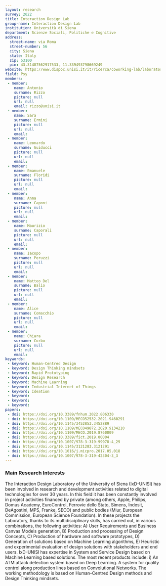 ```yaml
---
layout: research
survey: 2022 
title: Interaction Design Lab
group-name: Interaction Design Lab
institution: Università di Siena
department: Scienze Sociali, Politiche e Cognitive
address: 
  street-name: via Roma
  street-number: 56
  city: Siena
  state: Italy
  zip: 53100
  pin: 43.31487562917533, 11.339493798669249
website: https://www.dispoc.unisi.it/it/ricerca/coworking-lab/laboratorio-di-interaction-design-mindlab
field: Psy
members: 
 - member:
    name: Antonio
    surname: Rizzo
    picture: null
    url: null
    email: rizzo@unisi.it
 - member: 
    name: Sara
    surname: Ermini
    picture: null
    url: null
    email: 
 - member: 
    name: Leonardo
    surname: Guiducci
    picture: null
    url: null
    email: 
 - member: 
    name: Emanuele
    surname: Floridi
    picture: null
    url: null
    email: 
 - member: 
    name: Anna
    surname: Caponi
    picture: null
    url: null
    email: 
 - member: 
    name: Maurizio
    surname: Caporali
    picture: null
    url: null
    email: 
 - member: 
    name: Iacopo
    surname: Peruzzi
    picture: null
    url: null
    email: 
 - member: 
    name: Matteo Del
    surname: Balio
    picture: null
    url: null
    email: 
 - member: 
    name: Alice
    surname: Comacchio
    picture: null
    url: null
    email: 
 - member: 
    name: Chiara
    surname: Corbo
    picture: null
    url: null
    email: 
keywords: 
 - keyword: Human-Centred Design
 - keyword: Design Thinking mindsets
 - keyword: Rapid Prototyping
 - keyword: Design Research
 - keyword: Machine Learning
 - keyword: Industrial Internet of Things
 - keyword: Ideation
 - keyword: 
 - keyword: 
 - keyword: 
papers: 
 - doi: https://doi.org/10.3389/fnhum.2022.806330
 - doi: https://doi.org/10.1109/MECO52532.2021.9460291
 - doi: https://doi.org/10.1145/3452853.3452889
 - doi: https://doi.org/10.1109/MECO49872.2020.9134210
 - doi: https://doi.org/10.1109/MECO.2019.8760009
 - doi: https://doi.org/10.3389/fict.2019.00004
 - doi: https://doi.org/10.1007/978-3-319-99978-4_29
 - doi: https://doi.org/10.1145/3121283.3121291
 - doi: https://doi.org/10.1016/j.micpro.2017.05.018
 - doi: https://doi.org/10.1007/978-3-319-42304-3_3
---
```



### Main Research Interests
The Interaction Design Laboratory of the University of Siena (IxD-UNISI) has been involved in research and development activities related to digital technologies for over 30 years. In this field it has been constantly involved in project activities financed by private (among others, Apple, Philips, Domus Academy, EuroControl, Ferrovie dello Stato, Simens, Indesit, DeAgostini, MPS, Franke, SECO) and public bodies (Miur, European Commission, European Science Foundation). 
In these projects the Laboratory, thanks to its multidisciplinary skills, has carried out, in various combinations, the following activities: A) User Requirements and Business Canvas Models generation, B) Production and processing of Design Concepts, C) Production of hardware and software prototypes, D) Generation of solutions based on Machine Learning algorithms, E) Heuristic and experimental evaluation of design solutions with stakeholders and end users. 
IxD-UNISI has expertise in System and Service Design based on Machine Learning based solutions. The most recent products  include: i) An ATM attack detection system based on Deep Learning. A system for quality control along production lines based on Convolutional Networks. 
The working methodology is based on Human-Centred Design methods and Design Thinking mindsets. 


